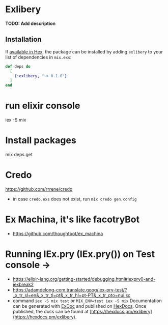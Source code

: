 # Exlibery

**TODO: Add description**

## Installation

If [available in Hex](https://hex.pm/docs/publish), the package can be installed
by adding `exlibery` to your list of dependencies in `mix.exs`:

```elixir
def deps do
  [
    {:exlibery, "~> 0.1.0"}
  ]
end
```
# run elixir console
iex -S mix
# Install packages
mix deps.get

# Credo
https://github.com/rrrene/credo

 * in case `credo.exs` does not exist, run `mix credo gen.config` 


# Ex Machina, it's like facotryBot
* https://github.com/thoughtbot/ex_machina

# Running IEx.pry (IEx.pry()) on Test console -> 
 * https://elixir-lang.org/getting-started/debugging.html#iexpry0-and-iexbreak2
 * https://adamdelong-com.translate.goog/iex-pry-test/?_x_tr_sl=en&_x_tr_tl=pt&_x_tr_hl=pt-PT&_x_tr_pto=nui,sc
 * command `iex -S mix test` or `MIX_ENV=test iex -S mix`
Documentation can be generated with [ExDoc](https://github.com/elixir-lang/ex_doc)
and published on [HexDocs](https://hexdocs.pm). Once published, the docs can
be found at [https://hexdocs.pm/exlibery](https://hexdocs.pm/exlibery).

